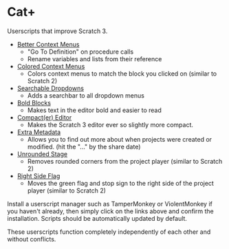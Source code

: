 # Cat+

Userscripts that improve Scratch 3.

 * [Better Context Menus](https://github.com/forkphorus/cat-plus/raw/master/better-context-menus.user.js)
   * "Go To Definition" on procedure calls
   * Rename variables and lists from their reference
 * [Colored Context Menus](https://github.com/forkphorus/cat-plus/raw/master/colored-editor-context-menu.user.js)
   * Colors context menus to match the block you clicked on (similar to Scratch 2)
 * [Searchable Dropdowns](https://github.com/forkphorus/cat-plus/raw/master/searchable-dropdowns.user.js)
   * Adds a searchbar to all dropdown menus
 * [Bold Blocks](https://github.com/forkphorus/cat-plus/raw/master/bold-blocks.user.js)
   * Makes text in the editor bold and easier to read
 * [Compact(er) Editor](https://github.com/forkphorus/cat-plus/raw/master/compact-editor.user.js)
   * Makes the Scratch 3 editor ever so slightly more compact.
 * [Extra Metadata](https://github.com/forkphorus/cat-plus/raw/master/extra-metadat.user.js)
   * Allows you to find out more about when projects were created or modified. (hit the "..." by the share date)
 * [Unrounded Stage](https://github.com/forkphorus/cat-plus/raw/master/unrounded-stage.user.js)
   * Removes rounded corners from the project player (similar to Scratch 2)
 * [Right Side Flag](https://github.com/forkphorus/cat-plus/raw/master/right-side-flag.user.js)
   * Moves the green flag and stop sign to the right side of the project player (similar to Scratch 2)

Install a userscript manager such as TamperMonkey or ViolentMonkey if you haven't already, then simply click on the links above and confirm the installation. Scripts should be automatically updated by default.

These userscripts function completely independently of each other and without conflicts.
